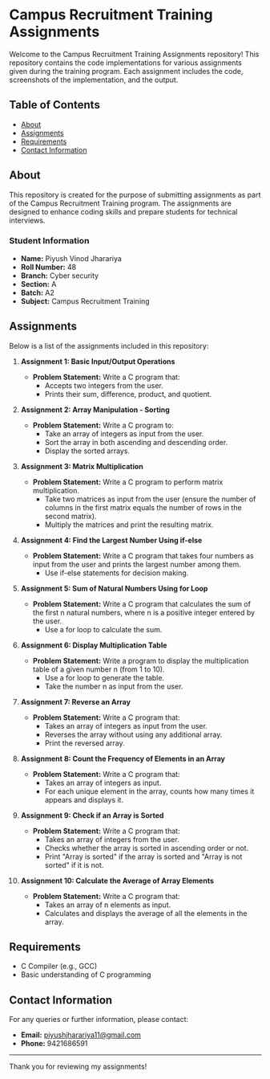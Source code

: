 # Campus Recruitment Training Assignments

Welcome to the Campus Recruitment Training Assignments repository! This repository contains the code implementations for various assignments given during the training program. Each assignment includes the code, screenshots of the implementation, and the output.

## Table of Contents

- [About](#about)
- [Assignments](#assignments)
- [Requirements](#requirements)
- [Contact Information](#contact-information)

## About

This repository is created for the purpose of submitting assignments as part of the Campus Recruitment Training program. The assignments are designed to enhance coding skills and prepare students for technical interviews.

### Student Information

- **Name:** Piyush Vinod Jharariya
- **Roll Number:** 48
- **Branch:** Cyber security
- **Section:** A
- **Batch:** A2
- **Subject:** Campus Recruitment Training

## Assignments

Below is a list of the assignments included in this repository:

1. **Assignment 1: Basic Input/Output Operations**
   - **Problem Statement:** Write a C program that:
     - Accepts two integers from the user.
     - Prints their sum, difference, product, and quotient.


2. **Assignment 2: Array Manipulation - Sorting**
   - **Problem Statement:** Write a C program to:
     - Take an array of integers as input from the user.
     - Sort the array in both ascending and descending order.
     - Display the sorted arrays.

3. **Assignment 3: Matrix Multiplication**
   - **Problem Statement:** Write a C program to perform matrix multiplication.
     - Take two matrices as input from the user (ensure the number of columns in the first matrix equals the number of rows in the second matrix).
     - Multiply the matrices and print the resulting matrix.

4. **Assignment 4: Find the Largest Number Using if-else**
   - **Problem Statement:** Write a C program that takes four numbers as input from the user and prints the largest number among them.
     - Use if-else statements for decision making.

5. **Assignment 5: Sum of Natural Numbers Using for Loop**
   - **Problem Statement:** Write a C program that calculates the sum of the first n natural numbers, where n is a positive integer entered by the user.
     - Use a for loop to calculate the sum.

6. **Assignment 6: Display Multiplication Table**
   - **Problem Statement:** Write a program to display the multiplication table of a given number n (from 1 to 10).
     - Use a for loop to generate the table.
     - Take the number n as input from the user.

7. **Assignment 7: Reverse an Array**
   - **Problem Statement:** Write a C program that:
     - Takes an array of integers as input from the user.
     - Reverses the array without using any additional array.
     - Print the reversed array.

8. **Assignment 8: Count the Frequency of Elements in an Array**
   - **Problem Statement:** Write a C program that:
     - Takes an array of integers as input.
     - For each unique element in the array, counts how many times it appears and displays it.

9. **Assignment 9: Check if an Array is Sorted**
   - **Problem Statement:** Write a C program that:
     - Takes an array of integers from the user.
     - Checks whether the array is sorted in ascending order or not.
     - Print "Array is sorted" if the array is sorted and "Array is not sorted" if it is not.

10. **Assignment 10: Calculate the Average of Array Elements**
    - **Problem Statement:** Write a C program that:
      - Takes an array of n elements as input.
      - Calculates and displays the average of all the elements in the array.

## Requirements

- C Compiler (e.g., GCC)
- Basic understanding of C programming

## Contact Information

For any queries or further information, please contact:

- **Email:** piyushjharariya11@gmail.com
- **Phone:** 9421686591

---

Thank you for reviewing my assignments!
